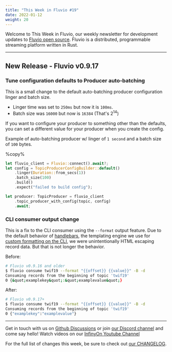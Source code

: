 ```yaml
---
title: "This Week in Fluvio #19"
date: 2022-01-12
weight: 20
---
```

Welcome to This Week in Fluvio, our weekly newsletter
for development updates to [Fluvio open source]. Fluvio is a distributed,
programmable streaming platform written in Rust.

---

## New Release - Fluvio v0.9.17

### Tune configuration defaults to Producer auto-batching

This is a small change to the default auto-batching producer configuration linger and batch size.

* Linger time was set to `250ms` but now it is `100ms`.
* Batch size was `16000` but now is `16384` (That's 2<sup>14</sup>)

If you want to configure your producer to something other than the defaults, you can set a different value for your producer when you create the config.

Example of auto-batching producer w/ linger of `1 second` and a batch size of `100` bytes.

%copy%
```rust
let fluvio_client = Fluvio::connect().await?;
let config = TopicProducerConfigBuilder::default()
    .linger(Duration::from_secs(1))
    .batch_size(100)
    .build()
    .expect("failed to build config");

let producer: TopicProducer = fluvio_client
    .topic_producer_with_config(topic, config)
    .await;
```
### CLI consumer output change

This is a fix to the CLI consumer using the `--format` output feature. Due to the default behavior of [handlebars](https://crates.io/crates/handlebars), the templating engine we use for [custom formatting on the CLI](/docs/fluvio/cli/fluvio/consume#print-consumed-records-with-custom-formatting), we were unintentionally HTML escaping record data. But that is not longer the behavior.

Before:
```bash
# Fluvio v0.9.16 and older
$ fluvio consume twif19 --format "{{offset}} {{value}}" -B -d
Consuming records from the beginning of topic 'twif19'
0 {&quot;examplekey&quot;:&quot;examplevalue&quot;}
```

After:
```bash
# Fluvio v0.9.17+
$ fluvio consume twif19 --format "{{offset}} {{value}}" -B -d
Consuming records from the beginning of topic 'twif19'
0 {"examplekey":"examplevalue"}
```

---

Get in touch with us on [Github Discussions] or join [our Discord channel] and come say hello! Watch videos on our [InfinyOn Youtube Channel]

For the full list of changes this week, be sure to check out [our CHANGELOG].

[Fluvio open source]: https://github.com/infinyon/fluvio
[our CHANGELOG]: https://github.com/infinyon/fluvio/blob/master/CHANGELOG.md
[our Discord channel]: https://discordapp.com/invite/bBG2dTz
[Github Discussions]: https://github.com/infinyon/fluvio/discussions
[InfinyOn Youtube Channel]: https://www.youtube.com/@InfinyOn

